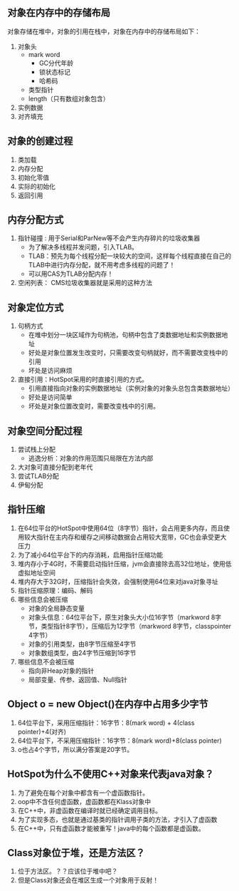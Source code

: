 ## 对象在内存中的存储布局
对象存储在堆中，对象的引用在栈中，对象在内存中的存储布局如下：
1. 对象头
	- mark word
		- GC分代年龄
		- 锁状态标记
		- 哈希码
	- 类型指针
	- length（只有数组对象包含）
2. 实例数据
3. 对齐填充

## 对象的创建过程
1. 类加载
2. 内存分配
3. 初始化零值
4. 实际的初始化
5. 返回引用

## 内存分配方式
1. 指针碰撞 : 用于Serial和ParNew等不会产生内存碎片的垃圾收集器
	- 为了解决多线程并发问题，引入TLAB。
	- TLAB：预先为每个线程分配一块较大的空间，这样每个线程直接在自己的TLAB中进行内存分配，就不用考虑多线程的问题了！
	- 可以用CAS为TLAB分配内存！
2. 空闲列表： CMS垃圾收集器就是采用的这种方法

## 对象定位方式
1. 句柄方式
	- 在堆中划分一块区域作为句柄池，句柄中包含了类数据地址和实例数据地址
	- 好处是对象位置发生改变时，只需要改变句柄就好，而不需要改变栈中的引用
	- 坏处是访问麻烦
2. 直接引用：HotSpot采用的时直接引用的方式。
	- 引用直接指向对象的实例数据地址（实例对象的对象头总包含类数据地址）
	- 好处是访问简单
	- 坏处是对象位置改变时，需要改变栈中的引用。

## 对象空间分配过程
1. 尝试栈上分配
	- 逃逸分析：对象的作用范围只局限在方法内部
2. 大对象可直接分配到老年代
3. 尝试TLAB分配
4. 伊甸分配

## 指针压缩
1. 在64位平台的HotSpot中使用64位（8字节）指针，会占用更多内存，而且使用较大指针在主内存和缓存之间移动数据会占用较大宽带，GC也会承受更大压力
2. 为了减小64位平台下的内存消耗，启用指针压缩功能
3. 堆内存小于4G时，不需要启动指针压缩，jvm会直接除去高32位地址，使用低虚拟地址空间
4. 堆内存大于32G时，压缩指针会失效，会强制使用64位来对java对象寻址
5. 指针压缩原理：编码、解码
6. 哪些信息会被压缩
	- 对象的全局静态变量
	- 对象头信息：64位平台下，原生对象头大小位16字节（markword 8字节，类型指针8字节），压缩后为12字节（markword 8字节，classpointer 4字节）
	- 对象的引用类型，由8字节压缩至4字节
	- 对象数组类型，由24字节压缩到16字节
7. 哪些信息不会被压缩
	- 指向非Heap对象的指针
	- 局部变量、传参、返回值、Null指针
	
## Object o = new Object()在内存中占用多少字节
1. 64位平台下，采用压缩指针：16字节：8(mark word) + 4(class pointer)+4(对齐)
2. 64位平台下，不采用压缩指针：16字节：8(mark word)+8(class pointer)
3. o也占4个字节，所以满分答案是20字节。
## HotSpot为什么不使用C++对象来代表java对象？
1. 为了避免在每个对象中都含有一个虚函数指针。
2. oop中不含任何虚函数，虚函数都在Klass对象中
3. 在C++中，非虚函数在编译时就已经确定调用目标。
4. 为了实现多态，也就是通过基类的指针调用子类的方法，才引入了虚函数
5. 在C++中，只有虚函数才能被重写！java中的每个函数都是虚函数。
## Class对象位于堆，还是方法区？
1. 位于方法区。？？应该位于堆中吧？
2. 但是Class对象还会在堆区生成一个对象用于反射！